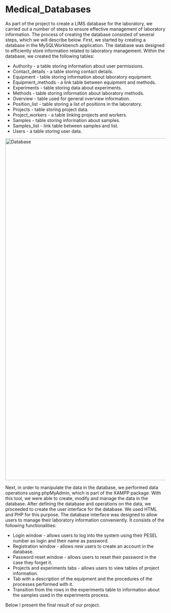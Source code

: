 # Medical_Databases

As part of the project to create a LIMS database for the laboratory, we carried out a number of steps to ensure effective management of laboratory information. The process of creating the database consisted of several steps, which we will describe below. First, we started by creating a database in the MySQLWorkbench application. The database was designed to efficiently store information related to laboratory management. Within the database, we created the following tables:
- Authority - a table storing information about user permissions.
- Contact_details - a table storing contact details.
- Equipment - table storing information about laboratory equipment.
- Equipment_methods - a link table between equipment and methods.
- Experiments - table storing data about experiments.
- Methods - table storing information about laboratory methods.
- Overview - table used for general overview information.
- Position_list - table storing a list of positions in the laboratory.
- Projects - table storing project data.
- Project_workers - a table linking projects and workers.
- Samples - table storing information about samples.
- Samples_list - link table between samples and list.
- Users - a table storing user data.

<img width="1071" alt="Database" src="https://github.com/OrangePomeranian/Medical_Databases/assets/67764136/54d7c98f-c057-4470-bcd1-2cdfc247a6cd">

Next, in order to manipulate the data in the database, we performed data operations using phpMyAdmin, which is part of the XAMPP package. With this tool, we were able to create, modify and manage the data in the database.
After defining the database and operations on the data, we proceeded to create the user interface for the database. We used HTML and PHP for this purpose. The database interface was designed to allow users to manage their laboratory information conveniently. It consists of the following functionalities:
- Login window - allows users to log into the system using their PESEL number as login and their name as password.
- Registration window - allows new users to create an account in the database.
- Password reset window - allows users to reset their password in the
case they forget it.
- Projects and experiments tabs - allows users to view tables of project information.
- Tab with a description of the equipment and the procedures of the processes performed with it.
- Transition from the rows in the experiments table to information about the samples used in the experiments process.

Below I present the final result of our project.

